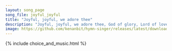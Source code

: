 ```yaml
---
layout: song_page
song_file: joyful_joyful
title: "Joyful, joyful, we adore thee"
description: "Joyful, joyful, we adore thee, God of glory, Lord of love. Hearts unfold like flow'rs before thee, praising thee their sun above. Melt the clouds of s... english christian 4part textbyother"
image: https://github.com/kenanbit/hymn-singer/releases/latest/download/joyful_joyful-trad.png
---
```


{% include choice_and_music.html %}